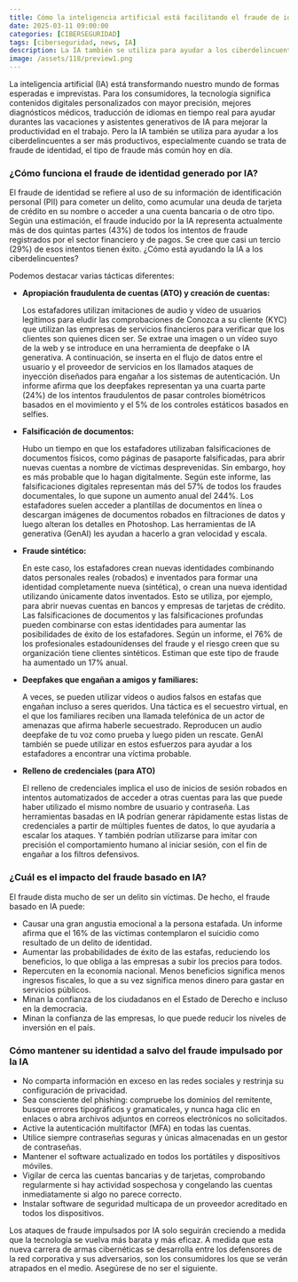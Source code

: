 ```yaml
---
title: Cómo la inteligencia artificial está facilitando el fraude de identificación
date: 2025-03-11 09:00:00 
categories: [CIBERSEGURIDAD]
tags: [ciberseguridad, news, IA]
description: La IA también se utiliza para ayudar a los ciberdelincuentes a ser más productivos, especialmente cuando se trata de fraude de identidad, el tipo de fraude más común hoy en día.
image: /assets/118/preview1.png
---
```


La inteligencia artificial (IA) está transformando nuestro mundo de formas esperadas e imprevistas. Para los consumidores, la tecnología significa contenidos digitales personalizados con mayor precisión, mejores diagnósticos médicos, traducción de idiomas en tiempo real para ayudar durantes las vacaciones y asistentes generativos de IA para mejorar la productividad en el trabajo. Pero la IA también se utiliza para ayudar a los ciberdelincuentes a ser más productivos, especialmente cuando se trata de fraude de identidad, el tipo de fraude más común hoy en día.

### ¿Cómo funciona el fraude de identidad generado por IA?

El fraude de identidad se refiere al uso de su información de identificación personal (PII) para cometer un delito, como acumular una deuda de tarjeta de crédito en su nombre o acceder a una cuenta bancaria o de otro tipo. Según una estimación, el fraude inducido por la IA representa actualmente más de dos quintas partes (43%) de todos los intentos de fraude registrados por el sector financiero y de pagos. Se cree que casi un tercio (29%) de esos intentos tienen éxito. ¿Cómo está ayudando la IA a los ciberdelincuentes?

Podemos destacar varias tácticas diferentes:

- **Apropiación fraudulenta de cuentas (ATO) y creación de cuentas:**

  Los estafadores utilizan imitaciones de audio y vídeo de usuarios legítimos para eludir las comprobaciones de Conozca a su cliente (KYC) que utilizan las empresas de servicios financieros para verificar que los clientes son quienes dicen ser. Se extrae una imagen o un vídeo suyo de la web y se introduce en una herramienta de deepfake o IA generativa. A continuación, se inserta en el flujo de datos entre el usuario y el proveedor de servicios en los llamados ataques de inyección diseñados para engañar a los sistemas de autenticación. Un informe afirma que los deepfakes representan ya una cuarta parte (24%) de los intentos fraudulentos de pasar controles biométricos basados en el movimiento y el 5% de los controles estáticos basados en selfies.

- **Falsificación de documentos:**

  Hubo un tiempo en que los estafadores utilizaban falsificaciones de documentos físicos, como páginas de pasaporte falsificadas, para abrir nuevas cuentas a nombre de víctimas desprevenidas. Sin embargo, hoy es más probable que lo hagan digitalmente. Según este informe, las falsificaciones digitales representan más del 57% de todos los fraudes documentales, lo que supone un aumento anual del 244%. Los estafadores suelen acceder a plantillas de documentos en línea o descargan imágenes de documentos robados en filtraciones de datos y luego alteran los detalles en Photoshop. Las herramientas de IA generativa (GenAI) les ayudan a hacerlo a gran velocidad y escala.

- **Fraude sintético:**

  En este caso, los estafadores crean nuevas identidades combinando datos personales reales (robados) e inventados para formar una identidad completamente nueva (sintética), o crean una nueva identidad utilizando únicamente datos inventados. Esto se utiliza, por ejemplo, para abrir nuevas cuentas en bancos y empresas de tarjetas de crédito. Las falsificaciones de documentos y las falsificaciones profundas pueden combinarse con estas identidades para aumentar las posibilidades de éxito de los estafadores. Según un informe, el 76% de los profesionales estadounidenses del fraude y el riesgo creen que su organización tiene clientes sintéticos. Estiman que este tipo de fraude ha aumentado un 17% anual.

- **Deepfakes que engañan a amigos y familiares:**

  A veces, se pueden utilizar vídeos o audios falsos en estafas que engañan incluso a seres queridos. Una táctica es el secuestro virtual, en el que los familiares reciben una llamada telefónica de un actor de amenazas que afirma haberle secuestrado. Reproducen un audio deepfake de tu voz como prueba y luego piden un rescate. GenAI también se puede utilizar en estos esfuerzos para ayudar a los estafadores a encontrar una víctima probable.

- **Relleno de credenciales (para ATO)**

  El relleno de credenciales implica el uso de inicios de sesión robados en intentos automatizados de acceder a otras cuentas para las que puede haber utilizado el mismo nombre de usuario y contraseña. Las herramientas basadas en IA podrían generar rápidamente estas listas de credenciales a partir de múltiples fuentes de datos, lo que ayudaría a escalar los ataques. Y también podrían utilizarse para imitar con precisión el comportamiento humano al iniciar sesión, con el fin de engañar a los filtros defensivos.

### ¿Cuál es el impacto del fraude basado en IA?

El fraude dista mucho de ser un delito sin víctimas. De hecho, el fraude basado en IA puede:

  - Causar una gran angustia emocional a la persona estafada. Un informe afirma que el 16% de las víctimas contemplaron el suicidio como resultado de un delito de identidad.
  - Aumentar las probabilidades de éxito de las estafas, reduciendo los beneficios, lo que obliga a las empresas a subir los precios para todos.
  - Repercuten en la economía nacional. Menos beneficios significa menos ingresos fiscales, lo que a su vez significa menos dinero para gastar en servicios públicos.
  - Minan la confianza de los ciudadanos en el Estado de Derecho e incluso en la democracia.
  - Minan la confianza de las empresas, lo que puede reducir los niveles de inversión en el país.


### Cómo mantener su identidad a salvo del fraude impulsado por la IA

  - No comparta información en exceso en las redes sociales y restrinja su configuración de privacidad.
  - Sea consciente del phishing: compruebe los dominios del remitente, busque errores tipográficos y gramaticales, y nunca haga clic en enlaces o abra archivos adjuntos en correos electrónicos no solicitados.
  - Active la autenticación multifactor (MFA) en todas las cuentas.
  - Utilice siempre contraseñas seguras y únicas almacenadas en un gestor de contraseñas.
  - Mantener el software actualizado en todos los portátiles y dispositivos móviles.
  - Vigilar de cerca las cuentas bancarias y de tarjetas, comprobando regularmente si hay actividad sospechosa y congelando las cuentas inmediatamente si algo no parece correcto.
  - Instalar software de seguridad multicapa de un proveedor acreditado en todos los dispositivos.

Los ataques de fraude impulsados por IA solo seguirán creciendo a medida que la tecnología se vuelva más barata y más eficaz. A medida que esta nueva carrera de armas cibernéticas se desarrolla entre los defensores de la red corporativa y sus adversarios, son los consumidores los que se verán atrapados en el medio. Asegúrese de no ser el siguiente.

  
